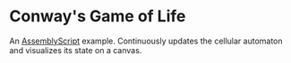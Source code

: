 Conway's Game of Life
=====================

An [AssemblyScript](http://assemblyscript.org) example. Continuously updates the cellular automaton and visualizes its state on a canvas.
